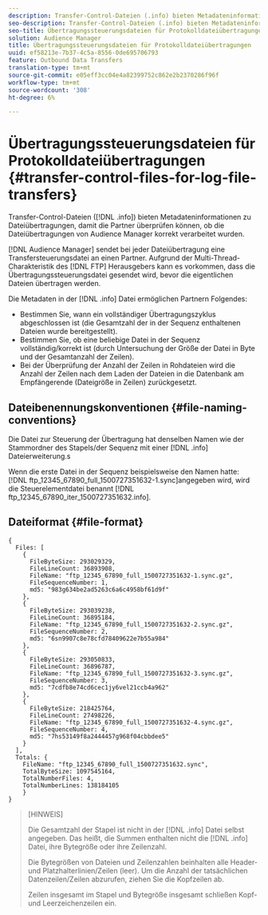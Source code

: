 ```yaml
---
description: Transfer-Control-Dateien (.info) bieten Metadateninformationen zu Dateiübertragungen, damit die Partner überprüfen können, ob die Dateiübertragungen von Audience Manager korrekt verarbeitet wurden.
seo-description: Transfer-Control-Dateien (.info) bieten Metadateninformationen zu Dateiübertragungen, damit die Partner überprüfen können, ob die Dateiübertragungen von Audience Manager korrekt verarbeitet wurden.
seo-title: Übertragungssteuerungsdateien für Protokolldateiübertragungen
solution: Audience Manager
title: Übertragungssteuerungsdateien für Protokolldateiübertragungen
uuid: ef58213e-7b37-4c5a-8556-0de695706793
feature: Outbound Data Transfers
translation-type: tm+mt
source-git-commit: e05eff3cc04e4a82399752c862e2b2370286f96f
workflow-type: tm+mt
source-wordcount: '308'
ht-degree: 6%

---
```



# Übertragungssteuerungsdateien für Protokolldateiübertragungen {#transfer-control-files-for-log-file-transfers}

Transfer-Control-Dateien ([!DNL .info]) bieten Metadateninformationen zu Dateiübertragungen, damit die Partner überprüfen können, ob die Dateiübertragungen von Audience Manager korrekt verarbeitet wurden.

[!DNL Audience Manager] sendet bei jeder Dateiübertragung eine Transfersteuerungsdatei an einen Partner. Aufgrund der Multi-Thread-Charakteristik des [!DNL FTP] Herausgebers kann es vorkommen, dass die Übertragungssteuerungsdatei gesendet wird, bevor die eigentlichen Dateien übertragen werden.

Die Metadaten in der [!DNL .info] Datei ermöglichen Partnern Folgendes:

* Bestimmen Sie, wann ein vollständiger Übertragungszyklus abgeschlossen ist (die Gesamtzahl der in der Sequenz enthaltenen Dateien wurde bereitgestellt).
* Bestimmen Sie, ob eine beliebige Datei in der Sequenz vollständig/korrekt ist (durch Untersuchung der Größe der Datei in Byte und der Gesamtanzahl der Zeilen).
* Bei der Überprüfung der Anzahl der Zeilen in Rohdateien wird die Anzahl der Zeilen nach dem Laden der Dateien in die Datenbank am Empfängerende (Dateigröße in Zeilen) zurückgesetzt.

## Dateibenennungskonventionen {#file-naming-conventions}

Die Datei zur Steuerung der Übertragung hat denselben Namen wie der Stammordner des Stapels/der Sequenz mit einer [!DNL .info] Dateierweiterung.s

Wenn die erste Datei in der Sequenz beispielsweise den Namen hatte: [!DNL ftp_12345_67890_full_1500727351632-1.sync]angegeben wird, wird die Steuerelementdatei benannt [!DNL ftp_12345_67890_iter_1500727351632.info].

## Dateiformat {#file-format}

```
{
  Files: [
    {
      FileByteSize: 293029329,
      FileLineCount: 36893908,
      FileName: "ftp_12345_67890_full_1500727351632-1.sync.gz",
      FileSequenceNumber: 1,
      md5: "983g634be2ad5263c6a6c4958bf61d9f"
    },
    {
      FileByteSize: 293039238,
      FileLineCount: 36895184,
      FileName: "ftp_12345_67890_full_1500727351632-2.sync.gz",
      FileSequenceNumber: 2,
      md5: "6sn9907c8e78cfd78409622e7b55a984"
    },
    {
      FileByteSize: 293050833,
      FileLineCount: 36896787,
      FileName: "ftp_12345_67890_full_1500727351632-3.sync.gz",
      FileSequenceNumber: 3,
      md5: "7cdfb8e74cd6cec1jy6vel21ccb4a962"
    },
    {
      FileByteSize: 218425764,
      FileLineCount: 27498226,
      FileName: "ftp_12345_67890_full_1500727351632-4.sync.gz",
      FileSequenceNumber: 4,
      md5: "7hs53149f8a2444457g968f04cbbdee5"
    }
  ],
  Totals: {
    FileName: "ftp_12345_67890_full_1500727351632.sync",
    TotalByteSize: 1097545164,
    TotalNumberFiles: 4,
    TotalNumberLines: 138184105
    }
}
```

>[HINWEIS]
>
> Die Gesamtzahl der Stapel ist nicht in der [!DNL .info] Datei selbst angegeben. Das heißt, die Summen enthalten nicht die [!DNL .info] Datei, ihre Bytegröße oder ihre Zeilenzahl.
>
> Die Bytegrößen von Dateien und Zeilenzahlen beinhalten alle Header- und Platzhalterlinien/Zeilen (leer). Um die Anzahl der tatsächlichen Datenzeilen/Zeilen abzurufen, ziehen Sie die Kopfzeilen ab.
>
> Zeilen insgesamt im Stapel und Bytegröße insgesamt schließen Kopf- und Leerzeichenzeilen ein.